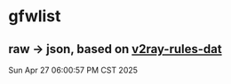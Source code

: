 # gfwlist
## raw -> json, based on [v2ray-rules-dat](https://github.com/Loyalsoldier/v2ray-rules-dat)
Sun Apr 27 06:00:57 PM CST 2025

